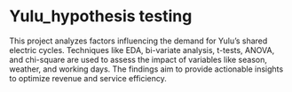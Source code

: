 # Yulu_hypothesis testing
 This project analyzes factors influencing the demand for Yulu’s shared electric cycles. Techniques like EDA, bi-variate analysis, t-tests, ANOVA, and chi-square are used to assess the impact of variables like season, weather, and working days. The findings aim to provide actionable insights to optimize revenue and service efficiency.
